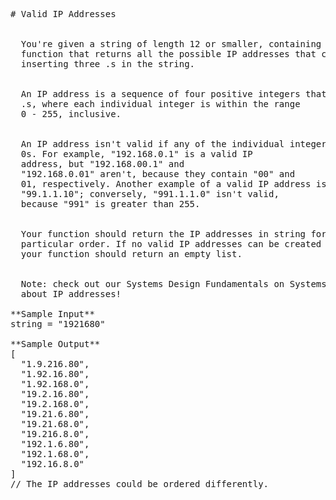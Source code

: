 <pre>
# Valid IP Addresses


  You're given a string of length 12 or smaller, containing only digits. Write a
  function that returns all the possible IP addresses that can be created by
  inserting three .s in the string.


  An IP address is a sequence of four positive integers that are separated by
  .s, where each individual integer is within the range
  0 - 255, inclusive.


  An IP address isn't valid if any of the individual integers contains leading
  0s. For example, "192.168.0.1" is a valid IP
  address, but "192.168.00.1" and
  "192.168.0.01" aren't, because they contain "00" and
  01, respectively. Another example of a valid IP address is
  "99.1.1.10"; conversely, "991.1.1.0" isn't valid,
  because "991" is greater than 255.


  Your function should return the IP addresses in string format and in no
  particular order. If no valid IP addresses can be created from the string,
  your function should return an empty list.


  Note: check out our Systems Design Fundamentals on SystemsExpert to learn more
  about IP addresses!

**Sample Input**
string = "1921680"

**Sample Output**
[
  "1.9.216.80",
  "1.92.16.80",
  "1.92.168.0",
  "19.2.16.80",
  "19.2.168.0",
  "19.21.6.80",
  "19.21.68.0",
  "19.216.8.0",
  "192.1.6.80",
  "192.1.68.0",
  "192.16.8.0"
]
// The IP addresses could be ordered differently.

</pre>